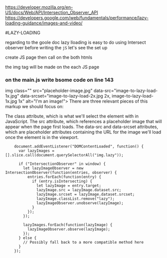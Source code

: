 https://developer.mozilla.org/en-US/docs/Web/API/Intersection_Observer_API
https://developers.google.com/web/fundamentals/performance/lazy-loading-guidance/images-and-video/



#LAZY-LOADING 

regarding to the goole doc
lazy lloading is easy to do using Intersect observer before writing the `jS`
let's see the set up

create JS page then call on the both htmls

the img tag will be made on the each JS page 


### on the main.js write bsome code on line 143

img class="" src="placeholder-image.jpg" data-src="image-to-lazy-load-1x.jpg" data-srcset="image-to-lazy-load-2x.jpg 2x, image-to-lazy-load-1x.jpg 1x" alt="I'm an image!">
There are three relevant pieces of this markup we should focus on:

The class attribute, which is what we'll select the element with in JavaScript.
The src attribute, which references a placeholder image that will appear when the page first loads.
The data-src and data-srcset attributes, which are placeholder attributes containing the URL for the image we'll load once the element is in the viewport.


        document.addEventListener("DOMContentLoaded", function() {
          var lazyImages = [].slice.call(document.querySelectorAll("img.lazy"));

          if ("IntersectionObserver" in window) {
            let lazyImageObserver = new IntersectionObserver(function(entries, observer) {
              entries.forEach(function(entry) {
                if (entry.isIntersecting) {
                  let lazyImage = entry.target;
                  lazyImage.src = lazyImage.dataset.src;
                  lazyImage.srcset = lazyImage.dataset.srcset;
                  lazyImage.classList.remove("lazy");
                  lazyImageObserver.unobserve(lazyImage);
                }
              });
            });

            lazyImages.forEach(function(lazyImage) {
              lazyImageObserver.observe(lazyImage);
            });
          } else {
            // Possibly fall back to a more compatible method here
          }
        });




